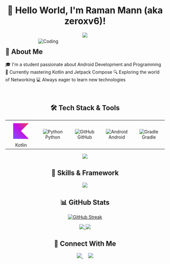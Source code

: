<div align="center">

  # 👋 Hello World, I'm Raman Mann (aka zeroxv6)! 
  <a href="https://git.io/typing-svg">
    <img src="https://readme-typing-svg.demolab.com?font=JetBrains+Mono&weight=700&size=28&duration=4000&pause=1000&color=00FF41&center=true&vCenter=true&repeat=true&width=600&lines=%F0%9F%93%B1+Android+Development+Master;Kotlin+%2B+Jetpack+Compose;%F0%9F%90%8D+Python+FastAPI+%2B+Networking;%F0%9F%97%83%EF%B8%8F+Database+Wizard+(MySQL);%E2%98%95+Java+Development" />
  </a>
</div>


<img align="right" alt="Coding" width="400" src="https://raw.githubusercontent.com/zeroxv6/zeroxv6/main/assets/coding.gif">

## 🚀 About Me

🎓 I'm a student passionate about Android Development and Programming
🌱 Currently mastering Kotlin and Jetpack Compose
🔍 Exploring the world of Networking
💻 Always eager to learn new technologies

<br clear="both">

<div align="center">

## 🛠️ Tech Stack & Tools


<table>
  <tr>
    <td align="center" width="96">
      <img src="https://raw.githubusercontent.com/devicons/devicon/master/icons/kotlin/kotlin-original.svg" alt="Kotlin" width="65" height="65" />
      <br>Kotlin
    </td>
    <td align="center" width="96">
      <img src="https://techstack-generator.vercel.app/python-icon.svg" alt="Python" width="65" height="65" />
      <br>Python
    </td>
    <td align="center" width="96">
      <img src="https://techstack-generator.vercel.app/github-icon.svg" alt="GitHub" width="65" height="65" />
      <br>GitHub
    </td>
    <td align="center" width="96">
      <img src="https://user-images.githubusercontent.com/25181517/192108895-20dc3343-43e3-4a54-a90e-13a4abbc57b9.png" width="65" height="65" alt="Android" />
      <br>Android
    </td>
    <td align="center" width="96">
      <img src="https://user-images.githubusercontent.com/25181517/186150304-1568ffdf-4c62-4bdc-9cf1-8d8efcea7c5b.png" width="65" height="65" alt="Gradle" />
      <br>Gradle
    </td>
  </tr>
</table>

<img src="https://user-images.githubusercontent.com/73097560/115834477-dbab4500-a447-11eb-908a-139a6edaec5c.gif">

## 🎯 Skills & Framework


<p align="center">
  <a href="#">
    <img src="https://skillicons.dev/icons?i=kotlin,androidstudio,python,linux,git,github,gradle,vim,vscode" />
  </a>
</p>


## 📊 GitHub Stats

[![GitHub Streak](https://github-readme-streak-stats.herokuapp.com?user=zeroxv6&theme=tokyonight&hide_border=true&date_format=M%20j%5B%2C%20Y%5D)](https://git.io/streak-stats)

<p align="center">
  <a href="https://github.com/zeroxv6">
    <img height="180em" src="https://github-readme-stats.vercel.app/api?username=zeroxv6&show_icons=true&theme=tokyonight&include_all_commits=true&count_private=true"/>
    <img height="180em" src="https://github-readme-stats.vercel.app/api/top-langs/?username=zeroxv6&layout=compact&langs_count=7&theme=tokyonight"/>
  </a>
</p>


## 🤝 Connect With Me

<div align="center">
  <a href="https://www.linkedin.com/in/raman-mann-47a982274/">
    <img src="https://custom-icon-badges.demolab.com/badge/-LinkedIn-0A66C2?style=for-the-badge&logo=linkedin&logoColor=white" height="40"/>
  </a>
  &nbsp;&nbsp;&nbsp;
  <a href="https://x.com/raman_205">
    <img src="https://img.shields.io/badge/X.com-000000?style=for-the-badge&logo=x&logoColor=white&style=plastic&logoWidth=40&labelColor=000000&logoHeight=40" height="40" />
  </a>
</div>


